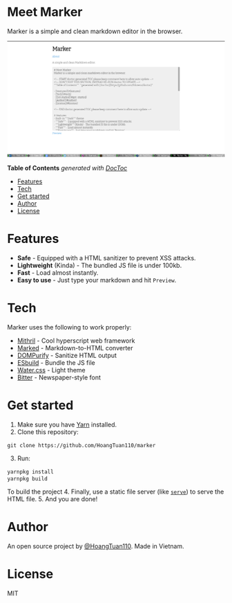 # Meet Marker
Marker is a simple and clean markdown editor in the browser.

![Marker Image](marker_screenshot.png)

<!-- START doctoc generated TOC please keep comment here to allow auto update -->
<!-- DON'T EDIT THIS SECTION, INSTEAD RE-RUN doctoc TO UPDATE -->
**Table of Contents**  *generated with [DocToc](https://github.com/thlorenz/doctoc)*

- [Features](#features)
- [Tech](#tech)
- [Get started](#get-started)
- [Author](#author)
- [License](#license)

<!-- END doctoc generated TOC please keep comment here to allow auto update -->

# Features
- **Safe** - Equipped with a HTML sanitizer to prevent XSS attacks.
- **Lightweight** (Kinda) - The bundled JS file is under 100kb.
- **Fast** - Load almost instantly.
- **Easy to use** - Just type your markdown and hit `Preview`.

# Tech
Marker uses the following to work properly:
- [Mithril](https://mithril.js.org) - Cool hyperscript web framework
- [Marked](https://marked.js.org) - Markdown-to-HTML converter
- [DOMPurify](https://github.com/cure53/DOMPurify) - Sanitize HTML output
- [ESbuild](https://esbuild.github.io) - Bundle the JS file
- [Water.css](https://watercss.kognise.dev/) - Light theme
- [Bitter](https://fonts.google.com/specimen/Bitter) - Newspaper-style font

# Get started
1. Make sure you have [Yarn](https://yarnpkg.com) installed.
2. Clone this repository:
```
git clone https://github.com/HoangTuan110/marker
```
3. Run:
```
yarnpkg install
yarnpkg build
```
To build the project
4. Finally, use a static file server (like [`serve`](https://github.com/vercel/serve)) to serve the HTML file.
5. And you are done!

# Author

An open source project by [@HoangTuan110](https://github.com/HoangTuan110). Made in Vietnam.

# License

MIT
